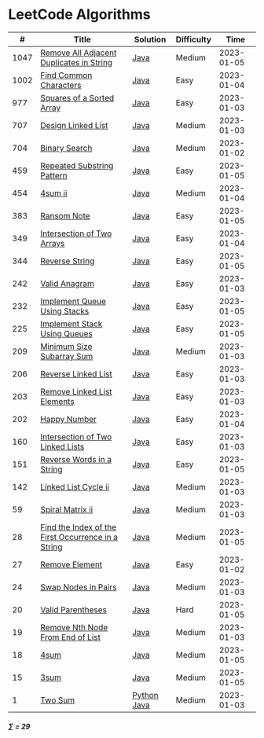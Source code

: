 # LeetCode Algorithms

| # | Title | Solution | Difficulty | Time |
| --- | ----- | -------- | -------- | -------- |
 | 1047 | [Remove All Adjacent Duplicates in String](https://leetcode.com/problems/remove-all-adjacent-duplicates-in-string/) | [Java](./algorithms/java/1047.remove-all-adjacent-duplicates-in-string.java) | Medium | 2023-01-05 |
 | 1002 | [Find Common Characters](https://leetcode.com/problems/find-common-characters/) | [Java](./algorithms/java/1002.find-common-characters.java) | Easy | 2023-01-04 |
 | 977 | [Squares of a Sorted Array](https://leetcode.com/problems/squares-of-a-sorted-array/) | [Java](./algorithms/java/977.squares-of-a-sorted-array.java) | Easy | 2023-01-03 |
 | 707 | [Design Linked List](https://leetcode.com/problems/design-linked-list/) | [Java](./algorithms/java/707.design-linked-list.java) | Medium | 2023-01-03 |
 | 704 | [Binary Search](https://leetcode.com/problems/binary-search/) | [Java](./algorithms/java/704.binary-search.java) | Medium | 2023-01-02 |
 | 459 | [Repeated Substring Pattern](https://leetcode.com/problems/repeated-substring-pattern/) | [Java](./algorithms/java/459.repeated-substring-pattern.java) | Easy | 2023-01-05 |
 | 454 | [4sum ii](https://leetcode.com/problems/4sum-ii/) | [Java](./algorithms/java/454.4sum-ii.java) | Medium | 2023-01-04 |
 | 383 | [Ransom Note](https://leetcode.com/problems/ransom-note/) | [Java](./algorithms/java/383.ransom-note.java) | Easy | 2023-01-05 |
 | 349 | [Intersection of Two Arrays](https://leetcode.com/problems/intersection-of-two-arrays/) | [Java](./algorithms/java/349.intersection-of-two-arrays.java) | Easy | 2023-01-04 |
 | 344 | [Reverse String](https://leetcode.com/problems/reverse-string/) | [Java](./algorithms/java/344.reverse-string.java) | Easy | 2023-01-05 |
 | 242 | [Valid Anagram](https://leetcode.com/problems/valid-anagram/) | [Java](./algorithms/java/242.valid-anagram.java) | Easy | 2023-01-03 |
 | 232 | [Implement Queue Using Stacks](https://leetcode.com/problems/implement-queue-using-stacks/) | [Java](./algorithms/java/232.implement-queue-using-stacks.java) | Easy | 2023-01-05 |
 | 225 | [Implement Stack Using Queues](https://leetcode.com/problems/implement-stack-using-queues/) | [Java](./algorithms/java/225.implement-stack-using-queues.java) | Easy | 2023-01-05 |
 | 209 | [Minimum Size Subarray Sum](https://leetcode.com/problems/minimum-size-subarray-sum/) | [Java](./algorithms/java/209.minimum-size-subarray-sum.java) | Medium | 2023-01-03 |
 | 206 | [Reverse Linked List](https://leetcode.com/problems/reverse-linked-list/) | [Java](./algorithms/java/206.reverse-linked-list.java) | Easy | 2023-01-03 |
 | 203 | [Remove Linked List Elements](https://leetcode.com/problems/remove-linked-list-elements/) | [Java](./algorithms/java/203.remove-linked-list-elements.java) | Easy | 2023-01-03 |
 | 202 | [Happy Number](https://leetcode.com/problems/happy-number/) | [Java](./algorithms/java/202.happy-number.java) | Easy | 2023-01-04 |
 | 160 | [Intersection of Two Linked Lists](https://leetcode.com/problems/intersection-of-two-linked-lists/) | [Java](./algorithms/java/160.intersection-of-two-linked-lists.java) | Easy | 2023-01-03 |
 | 151 | [Reverse Words in a String](https://leetcode.com/problems/reverse-words-in-a-string/) | [Java](./algorithms/java/151.reverse-words-in-a-string.java) | Easy | 2023-01-05 |
 | 142 | [Linked List Cycle ii](https://leetcode.com/problems/linked-list-cycle-ii/) | [Java](./algorithms/java/142.linked-list-cycle-ii.java) | Medium | 2023-01-03 |
 | 59 | [Spiral Matrix ii](https://leetcode.com/problems/spiral-matrix-ii/) | [Java](./algorithms/java/59.spiral-matrix-ii.java) | Medium | 2023-01-03 |
 | 28 | [Find the Index of the First Occurrence in a String](https://leetcode.com/problems/find-the-index-of-the-first-occurrence-in-a-string/) | [Java](./algorithms/java/28.find-the-index-of-the-first-occurrence-in-a-string.java) | Medium | 2023-01-05 |
 | 27 | [Remove Element](https://leetcode.com/problems/remove-element/) | [Java](./algorithms/java/27.remove-element.java) | Easy | 2023-01-02 |
 | 24 | [Swap Nodes in Pairs](https://leetcode.com/problems/swap-nodes-in-pairs/) | [Java](./algorithms/java/24.swap-nodes-in-pairs.java) | Medium | 2023-01-03 |
 | 20 | [Valid Parentheses](https://leetcode.com/problems/valid-parentheses/) | [Java](./algorithms/java/20.valid-parentheses.java) | Hard | 2023-01-05 |
 | 19 | [Remove Nth Node From End of List](https://leetcode.com/problems/remove-nth-node-from-end-of-list/) | [Java](./algorithms/java/19.remove-nth-node-from-end-of-list.java) | Medium | 2023-01-03 |
 | 18 | [4sum](https://leetcode.com/problems/4sum/) | [Java](./algorithms/java/18.4sum.java) | Medium | 2023-01-05 |
 | 15 | [3sum](https://leetcode.com/problems/3sum/) | [Java](./algorithms/java/15.3sum.java) | Medium | 2023-01-05 |
 | 1 | [Two Sum](https://leetcode.com/problems/two-sum/) | [Python](./algorithms/python/1.two-sum.py) [Java](./algorithms/java/1.two-sum.java) | Medium | 2023-01-03 |

##### ∑ = 29